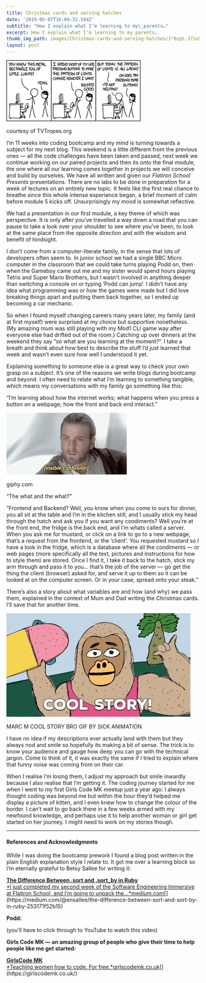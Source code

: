 ```yaml
---
title: Christmas cards and serving hatches
date: '2019-05-07T16:04:32.584Z'
subtitle: "How I explain what I’m learning to my\_parents…"
excerpt: How I explain what I’m learning to my parents…
thumb_img_path: images/Christmas-cards-and-serving-hatches/1*0zpt-J7io5NJlnHs8sD0lw.png
layout: post
---
```

![](/images/Christmas-cards-and-serving-hatches/1*0zpt-J7io5NJlnHs8sD0lw.png)

<figcaption>courtesy of TVTropes.org</figcaption>

I’m 11 weeks into coding bootcamp and my mind is turning towards a subject for my next blog. This weekend is a little different from the previous ones — all the code challenges have been taken and passed, next week we continue working on our paired projects and then its onto the final module, the one where all our learning comes together in projects we will conceive and build by ourselves. We have all written and given our *Flatiron School Presents* presentations. There are no labs to be done in preparation for a week of lectures on an entirely new topic. It feels like the first real chance to breathe since this whole intense experience began, a brief moment of calm before module 5 kicks off. Unsurprisingly my mood is somewhat reflective.

We had a presentation in our first module, a key theme of which was perspective. It is only after you’ve travelled a way down a road that you can pause to take a look over your shoulder to see where you’ve been, to look at the same place from the opposite direction and with the wisdom and benefit of hindsight.

I don’t come from a computer-literate family, in the sense that lots of developers often seem to. In junior school we had a single BBC Micro computer in the classroom that we could take turns playing Podd on, then when the Gameboy came out me and my sister would spend hours playing Tetris and Super Mario Brothers, but I wasn’t involved in anything deeper than switching a console on or typing ‘Podd can jump’. I didn’t have any idea what programming was or how the games were made but I did love breaking things apart and putting them back together, so I ended up becoming a car mechanic.

So when I found myself changing careers many years later, my family (and at first myself) were surprised at my choice but supportive nonetheless. (My amazing mum was still playing with my Mod1 CLI game way after everyone else had drifted out of the room.) Catching up over dinners at the weekend they say “so what are you learning at the moment?”. I take a breath and think about how best to describe the stuff I’d just learned that week and wasn’t even sure how well I understood it yet.

Explaining something to someone else is a great way to check your own grasp on a subject. It’s one of the reasons we write blogs during bootcamp and beyond. I often need to relate what I’m learning to something tangible, which means my conversations with my family go something like this:

“I’m learning about how the internet works; what happens when you press a button on a webpage; how the front and back end interact.”

![](/images/Christmas-cards-and-serving-hatches/1*ZB_N4XTO1nLbzGNT8VYIIA.jpeg)

<figcaption>giphy.com</figcaption>

“The what and the what?”

“Frontend and Backend? Well, you know when you come to ours for dinner, you all sit at the table and I’m in the kitchen still, and I usually stick my head through the hatch and ask you if you want any condiments? Well you’re at the front end, the fridge is the back end, and I’m whats called a server. When you ask me for mustard, or click on a link to go to a new webpage, that’s a request from the frontend, or the ‘client’. You requested mustard so I have a look in the fridge, which is a database where all the condiments — or web pages (more specifically all the text, pictures and instructions for how to style them) are stored. Once I find it, I take it back to the hatch, stick my arm through and pass it to you… that’s the job of the server — go get the thing the client (browser) asked for, and serve it up to them so it can be looked at on the computer screen. Or in your case, spread onto your steak.”

There’s also a story about what variables are and how (and why) we pass them, explained in the context of Mum and Dad writing the Christmas cards. I’ll save that for another time.

![](/images/Christmas-cards-and-serving-hatches/0*OQgI5E0pg8zNBH9N.gif)

<figcaption>MARC M COOL STORY BRO GIF BY SICK ANIMATION</figcaption>

I have no idea if my descriptions ever actually land with them but they always nod and smile so hopefully its making a bit of sense. The trick is to know your audience and gauge how deep you can go with the technical jargon. Come to think of it, it was exactly the same if I tried to explain where that funny noise was coming from on their car.

When I realise I’m losing them, I adjust my approach but smile inwardly because I also realise that I’m getting it. The coding journey started for me when I went to my first Girls Code MK meetup just a year ago: I always thought coding was beyond me but within the hour they’d helped me display a picture of kitten, and I even knew how to change the colour of the border. I can’t wait to go back there in a few weeks armed with my newfound knowledge, and perhaps use it to help another woman or girl get started on her journey. I might need to work on my stories though.

* * *

#### References and Acknowledgments

While I was doing the bootcamp prework I found a blog post written in the plain English explanation style I relate to. It got me over a learning block so I’m eternally grateful to Betsy Sallee for writing it:

[**The Difference Between .sort and .sort\_by in Ruby**  
*I just completed my second week of the Software Engineering Immersive at Flatiron School, and I’m going to unpack the…*medium.com](https://medium.com/@ensallee/the-difference-between-sort-and-sort-by-in-ruby-253171f52b15 "https://medium.com/@ensallee/the-difference-between-sort-and-sort-by-in-ruby-253171f52b15")[](https://medium.com/@ensallee/the-difference-between-sort-and-sort-by-in-ruby-253171f52b15)

**Podd:**

(you’ll have to click through to YouTube to watch this video)

**Girls Code MK — an amazing group of people who give their time to help people like me get started:**

[**GirlsCode MK**  
*Teaching women how to code. For free.*girlscodemk.co.uk](https://girlscodemk.co.uk/ "https://girlscodemk.co.uk/")[](https://girlscodemk.co.uk/)
